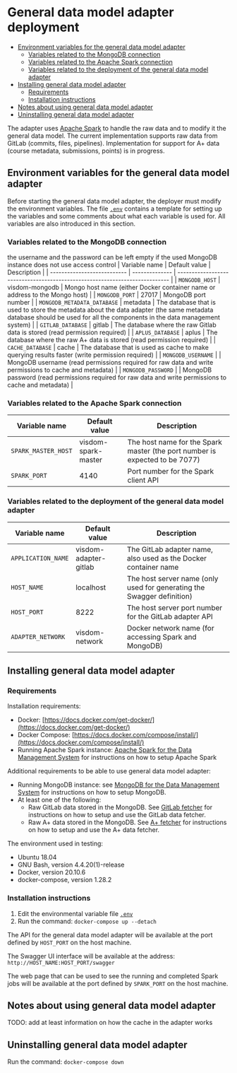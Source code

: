 # General data model adapter deployment

<!-- no toc -->
- [Environment variables for the general data model adapter](#environment-variables-for-the-general-data-model-adapter)
    - [Variables related to the MongoDB connection](#variables-related-to-the-mongodb-connection)
    - [Variables related to the Apache Spark connection](#variables-related-to-the-apache-spark-connection)
    - [Variables related to the deployment of the general data model adapter](#variables-related-to-the-deployment-of-the-general-data-model-adapter)
- [Installing general data model adapter](#installing-general-data-model-adapter)
    - [Requirements](#requirements)
    - [Installation instructions](#installation-instructions)
- [Notes about using general data model adapter](#notes-about-using-general-data-model-adapter)
- [Uninstalling general data model adapter](#uninstalling-general-data-model-adapter)

The adapter uses [Apache Spark](https://spark.apache.org/) to handle the raw data and to modify it the general data model. The current implementation supports raw data from GitLab (commits, files, pipelines). Implementation for support for A+ data (course metadata, submissions, points) is in progress.

## Environment variables for the general data model adapter

Before starting the general data model adapter, the deployer must modify the environment variables. The file [`.env`](.env) contains a template for setting up the variables and some comments about what each variable is used for. All variables are also introduced in this section.

### Variables related to the MongoDB connection

the username and the password can be left empty if the used MongoDB instance does not use access control
| Variable name               | Default value  | Description                                                                 |
| --------------------------- | -------------- | --------------------------------------------------------------------------- |
| `MONGODB_HOST`              | visdom-mongodb | Mongo host name (either Docker container name or address to the Mongo host) |
| `MONGODB_PORT`              | 27017          | MongoDB port number |
| `MONGODB_METADATA_DATABASE` | metadata       | The database that is used to store the metadata about the data adapter (the same metadata database should be used for all the components in the data management system) |
| `GITLAB_DATABASE`           | gitlab         | The database where the raw Gitlab data is stored (read permission required) |
| `APLUS_DATABASE`            | aplus          | The database where the raw A+ data is stored (read permission required) |
| `CACHE_DATABASE`            | cache          | The database that is used as cache to make querying results faster (write permission required) |
| `MONGODB_USERNAME`          |                | MongoDB username (read permissions required for raw data and write permissions to cache and metadata) |
| `MONGODB_PASSWORD`          |                | MongoDB password (read permissions required for raw data and write permissions to cache and metadata) |

### Variables related to the Apache Spark connection

| Variable name       | Default value       | Description                                                                 |
| ------------------- | ------------------- | --------------------------------------------------------------------------- |
| `SPARK_MASTER_HOST` | visdom-spark-master | The host name for the Spark master (the port number is expected to be 7077) |
| `SPARK_PORT`        | 4140                | Port number for the Spark client API                                        |

### Variables related to the deployment of the general data model adapter

| Variable name      | Default value         | Description                                                            |
| ------------------ | --------------------- | ---------------------------------------------------------------------- |
| `APPLICATION_NAME` | visdom-adapter-gitlab | The GitLab adapter name, also used as the Docker container name        |
| `HOST_NAME`        | localhost             | The host server name (only used for generating the Swagger definition) |
| `HOST_PORT`        | 8222                  | The host server port number for the GitLab adapter API                 |
| `ADAPTER_NETWORK`  | visdom-network        | Docker network name (for accessing Spark and MongoDB)                  |

## Installing general data model adapter

### Requirements

Installation requirements:

- Docker: [https://docs.docker.com/get-docker/](https://docs.docker.com/get-docker/)
- Docker Compose: [https://docs.docker.com/compose/install/](https://docs.docker.com/compose/install/)
- Running Apache Spark instance: [Apache Spark for the Data Management System](../../../spark/README.md) for instructions on how to setup Apache Spark

Additional requirements to be able to use general data model adapter:

- Running MongoDB instance: see [MongoDB for the Data Management System](../../../mongodb/README.md) for instructions on how to setup MongoDB.
- At least one of the following:
    - Raw GitLab data stored in the MongoDB. See [GitLab fetcher](../../fetchers/gitlab/README.md) for instructions on how to setup and use the GitLab data fetcher.
    - Raw A+ data stored in the MongoDB. See [A+ fetcher](../../fetchers/aplus/README.md) for instructions on how to setup and use the A+ data fetcher.

The environment used in testing:

- Ubuntu 18.04
- GNU Bash, version 4.4.20(1)-release
- Docker, version 20.10.6
- docker-compose, version 1.28.2

### Installation instructions

1. Edit the environmental variable file [`.env`](.env)
2. Run the command: `docker-compose up --detach`

The API for the general data model adapter will be available at the port defined by `HOST_PORT` on the host machine.

The Swagger UI interface will be available at the address: `http://HOST_NAME:HOST_PORT/swagger`

The web page that can be used to see the running and completed Spark jobs will be available at the port defined by `SPARK_PORT` on the host machine.

## Notes about using general data model adapter

TODO: add at least information on how the cache in the adapter works

## Uninstalling general data model adapter

Run the command: `docker-compose down`
